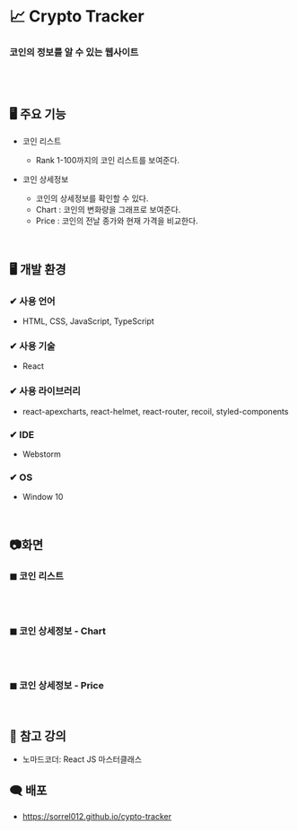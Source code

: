 # 📈 Crypto Tracker 
### 코인의 정보를 알 수 있는 웹사이트 <br><br>

<br>
  
## 🖥 주요 기능
- 코인 리스트
  - Rank 1-100까지의 코인 리스트를 보여준다.

- 코인 상세정보
  - 코인의 상세정보를 확인할 수 있다.
  - Chart : 코인의 변화량을 그래프로 보여준다.
  - Price : 코인의 전날 종가와 현재 가격을 비교한다.

<br>

## 🖥 개발 환경
### ✔ 사용 언어
- HTML, CSS, JavaScript, TypeScript
### ✔ 사용 기술
- React
### ✔ 사용 라이브러리
- react-apexcharts, react-helmet, react-router, recoil, styled-components
### ✔ IDE
- Webstorm
### ✔ OS
- Window 10

<br>

## 📷화면
### ◼ 코인 리스트<br>
  <br><br>


### ◼ 코인 상세정보 - Chart<br>
  <br><br>

### ◼ 코인 상세정보 - Price<br>
  <br>

## 📁 참고 강의
- 노마드코더: React JS 마스터클래스

## 🗨 배포
- https://sorrel012.github.io/cypto-tracker
